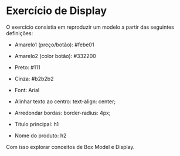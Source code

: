 # Exercício de Display

O exercício consistia em reproduzir um modelo a partir das seguintes definições:

- Amarelo1 (preço/botão): #febe01
- Amarelo2 (color botão): #332200

- Preto: #111
- Cinza: #b2b2b2

- Font: Arial

- Alinhar texto ao centro: text-align: center;
- Arredondar bordas: border-radius: 4px;

- Título principal: h1
- Nome do produto: h2


Com isso explorar conceitos de Box Model e Display.
